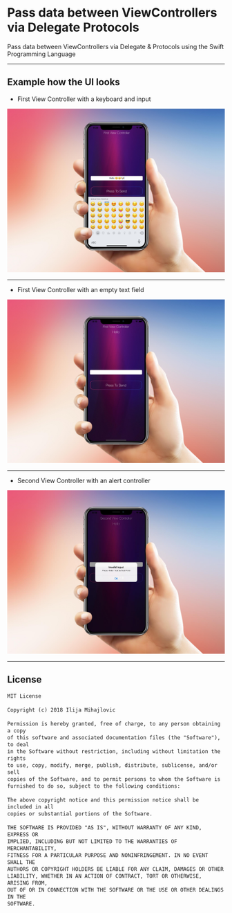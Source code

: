 # Pass data between ViewControllers via Delegate Protocols
Pass data between ViewControllers via Delegate & Protocols using the Swift Programming Language
___
## Example how the UI looks

* First View Controller with a keyboard and input 
<img src="Images/SendDataBetweenVC.jpg" width="800" >

___

* First View Controller with an empty text field
<img src="Images/PassDataBetweenVCFirstScreen.jpg" width="800" >

___

* Second View Controller with an alert controller
<img src="Images/PassDataBetweenVCInvalidInput.jpg" width="800" >

___

## License
```
MIT License

Copyright (c) 2018 Ilija Mihajlovic

Permission is hereby granted, free of charge, to any person obtaining a copy
of this software and associated documentation files (the "Software"), to deal
in the Software without restriction, including without limitation the rights
to use, copy, modify, merge, publish, distribute, sublicense, and/or sell
copies of the Software, and to permit persons to whom the Software is
furnished to do so, subject to the following conditions:

The above copyright notice and this permission notice shall be included in all
copies or substantial portions of the Software.

THE SOFTWARE IS PROVIDED "AS IS", WITHOUT WARRANTY OF ANY KIND, EXPRESS OR
IMPLIED, INCLUDING BUT NOT LIMITED TO THE WARRANTIES OF MERCHANTABILITY,
FITNESS FOR A PARTICULAR PURPOSE AND NONINFRINGEMENT. IN NO EVENT SHALL THE
AUTHORS OR COPYRIGHT HOLDERS BE LIABLE FOR ANY CLAIM, DAMAGES OR OTHER
LIABILITY, WHETHER IN AN ACTION OF CONTRACT, TORT OR OTHERWISE, ARISING FROM,
OUT OF OR IN CONNECTION WITH THE SOFTWARE OR THE USE OR OTHER DEALINGS IN THE
SOFTWARE.
```
